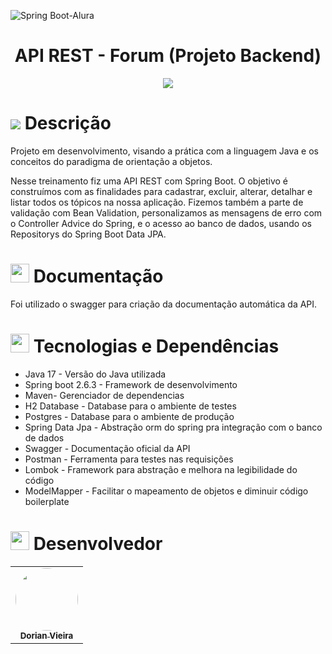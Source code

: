 
![Spring Boot-Alura](https://user-images.githubusercontent.com/59287246/153546559-0678f889-47ce-4c5f-aca7-d611d834c583.png)
<h1 align="center">
 API REST - Forum (Projeto Backend)
</h1>

<p align="center">
<img src="http://img.shields.io/static/v1?label=STATUS&message=EM%20DESENVOLVIMENTO&color=GREEN&style=for-the-badge"/>
</p>

<h1 id="objetivo">
	<img src="https://img.icons8.com/external-tal-revivo-color-tal-revivo/24/000000/external-readme-is-a-easy-to-build-a-developer-hub-that-adapts-to-the-user-logo-color-tal-revivo.png"/>
  Descrição
</h1>
Projeto em desenvolvimento, visando a prática com a linguagem Java e os conceitos do paradigma de orientação a objetos.

Nesse treinamento fiz uma API REST com Spring Boot. O objetivo é construímos com as finalidades para cadastrar, excluir, alterar, detalhar e listar todos os tópicos na nossa aplicação. Fizemos também a parte de validação com Bean Validation, personalizamos as mensagens de erro com o Controller Advice do Spring, 
e o acesso ao banco de dados, usando os Repositorys do Spring Boot Data JPA.


<h1 id="documentacao">
<img height="30" src="https://img.icons8.com/color/48/000000/documents.png"/>
  Documentação
</h1>

<p text-align="justify">Foi utilizado o swagger para criação da documentação automática da API. 


<h1 id="tecnologias-dependencias">
<img height="30" src="https://img.icons8.com/fluency/50/000000/administrative-tools.png"/>
	Tecnologias e Dependências
</h1>

<a name = "tech_stack"></a>

- Java 17 - Versão do Java utilizada
- Spring boot 2.6.3 - Framework de desenvolvimento
- Maven- Gerenciador de dependencias
- H2 Database - Database para o ambiente de testes
- Postgres - Database para o ambiente de produção
- Spring Data Jpa - Abstração orm do spring pra integração com o banco de dados
- Swagger - Documentação oficial da API
- Postman - Ferramenta para testes nas requisições
- Lombok - Framework para abstração e melhora na legibilidade do código
- ModelMapper - Facilitar o mapeamento de objetos e diminuir código boilerplate


<h1 id="desenvolvedor">
<img height="30" src="https://img.icons8.com/color/48/000000/devpost.png"/>
  Desenvolvedor
</h1>

<table align="center">
  <tr>
    <td align="center"><a href="https://github.com/oneyottabyte"><img style="border-radius: 50%;" src="https://avatars.githubusercontent.com/oneyottabyte" width="100px;" alt=""/><br /><sub><b>Dorian Vieira</b></sub></a><br /><a href="https://github.com/oneyottabyte" title="Dorian Vieira"></a></td>
  </tr>
</table>
